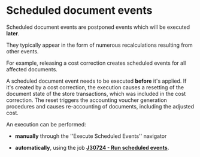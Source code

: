# Scheduled document events

Scheduled document events are postponed events which will be executed **later**.
 
They typically appear in the form of numerous recalculations resulting from other events. 

For example, releasing a cost correction creates scheduled events for all affected documents. 
 
A scheduled document event needs to be executed **before** it's applied. If it's created by a cost correction, the execution causes a resetting of the document state of the store transactions, which was included in the cost correction. The reset triggers the accounting voucher generation procedures and causes re-accounting of documents, including the adjusted cost.
 
An execution can be performed:

- **manually** through the ''Execute Scheduled Events'' navigator 

- **automatically**, using the job **[J30724 - Run scheduled events](https://docs.erp.net/tech/advanced/jobs/J30724.html)**.


